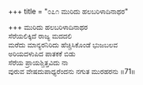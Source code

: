 +++
title = "೦೭೧ ಮುರಿದು ಹಲಬರಿಳಾದಿನಾಥರ"

+++
ಮುರಿದು ಹಲಬರಿಳಾದಿನಾಥರ   
ಸೆರೆಯಲಿಕ್ಕಿದೆ ರಾಜ್ಯ ಮದದಲಿ   
ಮರೆದು ಮಾನ್ಯರನಿರಿದು ಹೆಚ್ಚಿಸಿಕೊಂಡೆ ಭುಜಬಲವ  
ಅರಿಯದಳುಪಿದ ಪಾತಕಕೆ ಬಿಡು   
ಸೆರೆಯ ಪ್ರಾಯಶ್ಚಿತ್ತವಿದು ನಾ  
ವುರುವ ವೇಷದುಪಾಧ್ಯರೆಂದನು ನಗುತ ಮುರಹರನು      ॥71॥